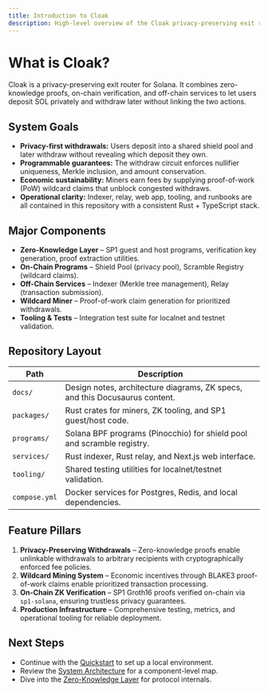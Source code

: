 ```yaml
---
title: Introduction to Cloak
description: High-level overview of the Cloak privacy-preserving exit router on Solana and its core building blocks.
---
```


# What is Cloak?

Cloak is a privacy-preserving exit router for Solana. It combines zero-knowledge proofs, on-chain verification, and off-chain services to let users deposit SOL privately and withdraw later without linking the two actions.

## System Goals

- **Privacy-first withdrawals:** Users deposit into a shared shield pool and later withdraw without revealing which deposit they own.
- **Programmable guarantees:** The withdraw circuit enforces nullifier uniqueness, Merkle inclusion, and amount conservation.
- **Economic sustainability:** Miners earn fees by supplying proof-of-work (PoW) wildcard claims that unblock congested withdraws.
- **Operational clarity:** Indexer, relay, web app, tooling, and runbooks are all contained in this repository with a consistent Rust + TypeScript stack.

## Major Components

- **Zero-Knowledge Layer** – SP1 guest and host programs, verification key generation, proof extraction utilities.
- **On-Chain Programs** – Shield Pool (privacy pool), Scramble Registry (wildcard claims).
- **Off-Chain Services** – Indexer (Merkle tree management), Relay (transaction submission).
- **Wildcard Miner** – Proof-of-work claim generation for prioritized withdrawals.
- **Tooling & Tests** – Integration test suite for localnet and testnet validation.

## Repository Layout

| Path | Description |
| --- | --- |
| `docs/` | Design notes, architecture diagrams, ZK specs, and this Docusaurus content. |
| `packages/` | Rust crates for miners, ZK tooling, and SP1 guest/host code. |
| `programs/` | Solana BPF programs (Pinocchio) for shield pool and scramble registry. |
| `services/` | Rust indexer, Rust relay, and Next.js web interface. |
| `tooling/` | Shared testing utilities for localnet/testnet validation. |
| `compose.yml` | Docker services for Postgres, Redis, and local dependencies. |

## Feature Pillars

1. **Privacy-Preserving Withdrawals** – Zero-knowledge proofs enable unlinkable withdrawals to arbitrary recipients with cryptographically enforced fee policies.
2. **Wildcard Mining System** – Economic incentives through BLAKE3 proof-of-work claims enable prioritized transaction processing.
3. **On-Chain ZK Verification** – SP1 Groth16 proofs verified on-chain via `sp1-solana`, ensuring trustless privacy guarantees.
4. **Production Infrastructure** – Comprehensive testing, metrics, and operational tooling for reliable deployment.

## Next Steps

- Continue with the [Quickstart](./quickstart.md) to set up a local environment.
- Review the [System Architecture](./system-architecture.md) for a component-level map.
- Dive into the [Zero-Knowledge Layer](../zk/README.md) for protocol internals.

